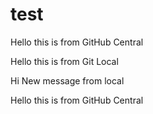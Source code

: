 # test
Hello this is from GitHub Central

Hello this is from Git Local

Hi New message from local

Hello this is from GitHub Central
